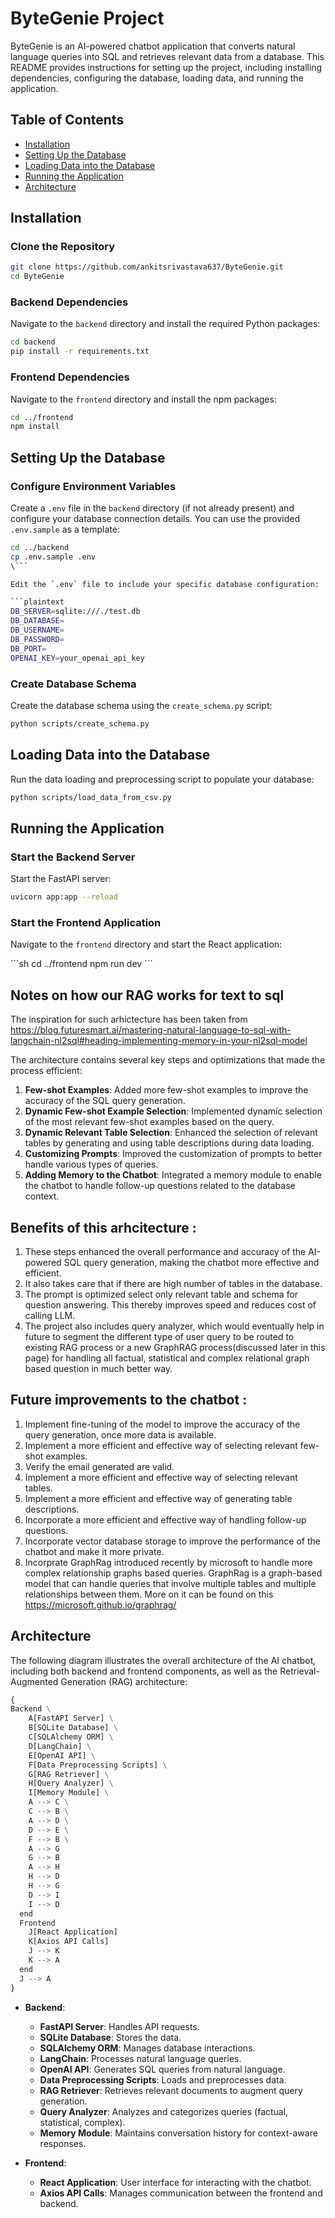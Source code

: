 # ByteGenie Project

ByteGenie is an AI-powered chatbot application that converts natural language queries into SQL and retrieves relevant data from a database. This README provides instructions for setting up the project, including installing dependencies, configuring the database, loading data, and running the application.

## Table of Contents
- [Installation](#installation)
- [Setting Up the Database](#setting-up-the-database)
- [Loading Data into the Database](#loading-data-into-the-database)
- [Running the Application](#running-the-application)
- [Architecture](#architecture)

## Installation

### Clone the Repository

```sh
git clone https://github.com/ankitsrivastava637/ByteGenie.git
cd ByteGenie
```

### Backend Dependencies

Navigate to the `backend` directory and install the required Python packages:

```sh
cd backend
pip install -r requirements.txt
```

### Frontend Dependencies

Navigate to the `frontend` directory and install the npm packages:

```sh
cd ../frontend
npm install
```

## Setting Up the Database

### Configure Environment Variables

Create a `.env` file in the `backend` directory (if not already present) and configure your database connection details. You can use the provided `.env.sample` as a template:

```sh
cd ../backend
cp .env.sample .env
\```

Edit the `.env` file to include your specific database configuration:

```plaintext
DB_SERVER=sqlite:///./test.db
DB_DATABASE=
DB_USERNAME=
DB_PASSWORD=
DB_PORT=
OPENAI_KEY=your_openai_api_key
```

### Create Database Schema

Create the database schema using the `create_schema.py` script:

```sh
python scripts/create_schema.py
```

## Loading Data into the Database

Run the data loading and preprocessing script to populate your database:

```sh
python scripts/load_data_from_csv.py
```

## Running the Application

### Start the Backend Server

Start the FastAPI server:

```sh
uvicorn app:app --reload
```

### Start the Frontend Application

Navigate to the `frontend` directory and start the React application:

\```sh
cd ../frontend
npm run dev
\```

## Notes on how our RAG works for text to sql 

The inspiration for such arhictecture has been taken from https://blog.futuresmart.ai/mastering-natural-language-to-sql-with-langchain-nl2sql#heading-implementing-memory-in-your-nl2sql-model

The architecture contains several key steps and optimizations that made the process efficient:

1. **Few-shot Examples**: Added more few-shot examples to improve the accuracy of the SQL query generation.
2. **Dynamic Few-shot Example Selection**: Implemented dynamic selection of the most relevant few-shot examples based on the query.
3. **Dynamic Relevant Table Selection**: Enhanced the selection of relevant tables by generating and using table descriptions during data loading.
4. **Customizing Prompts**: Improved the customization of prompts to better handle various types of queries.
5. **Adding Memory to the Chatbot**: Integrated a memory module to enable the chatbot to handle follow-up questions related to the database context.


## Benefits of this arhcitecture :

1. These steps enhanced the overall performance and accuracy of the AI-powered SQL query generation, making the chatbot more effective and efficient. 
2. It also takes care that if there are high number of tables in the database. 
3. The prompt is optimized select only relevant table and schema for question answering. This thereby improves speed and reduces cost of calling LLM.
4. The project also includes query analyzer, which would eventually help in future to segment the different type of user query to be routed to existing RAG process or a new GraphRAG process(discussed later in this page) for handling all factual, statistical and complex relational graph based question in much better way.
   
## Future improvements to the chatbot :

1. Implement fine-tuning of the model to improve the accuracy of the query generation, once more data is available.
2. Implement a more efficient and effective way of selecting relevant few-shot examples.
3. Verify the email generated are valid.
4. Implement a more efficient and effective way of selecting relevant tables.
5. Implement a more efficient and effective way of generating table descriptions.
6. Incorporate a more efficient and effective way of handling follow-up questions.
7. Incorporate vector database storage to improve the performance of the chatbot and make it more private.
8. Incorprate GraphRag introduced recently by microsoft to handle more complex relationship graphs based queries. GraphRag is a graph-based model that can handle queries that involve multiple tables and multiple relationships between them. More on it can be found on this https://microsoft.github.io/graphrag/

## Architecture

The following diagram illustrates the overall architecture of the AI chatbot, including both backend and frontend components, as well as the Retrieval-Augmented Generation (RAG) architecture:

```python 
{
Backend \
    A[FastAPI Server] \
    B[SQLite Database] \
    C[SQLAlchemy ORM] \
    D[LangChain] \
    E[OpenAI API] \
    F[Data Preprocessing Scripts] \
    G[RAG Retriever] \
    H[Query Analyzer] \
    I[Memory Module] \
    A --> C \
    C --> B \
    A --> D \
    D --> E \
    F --> B \
    A --> G
    G --> B
    A --> H
    H --> D
    H --> G
    D --> I
    I --> D
  end
  Frontend
    J[React Application]
    K[Axios API Calls]
    J --> K
    K --> A
  end
  J --> A
}
```

- **Backend**:
  - **FastAPI Server**: Handles API requests.
  - **SQLite Database**: Stores the data.
  - **SQLAlchemy ORM**: Manages database interactions.
  - **LangChain**: Processes natural language queries.
  - **OpenAI API**: Generates SQL queries from natural language.
  - **Data Preprocessing Scripts**: Loads and preprocesses data.
  - **RAG Retriever**: Retrieves relevant documents to augment query generation.
  - **Query Analyzer**: Analyzes and categorizes queries (factual, statistical, complex).
  - **Memory Module**: Maintains conversation history for context-aware responses.

- **Frontend**:
  - **React Application**: User interface for interacting with the chatbot.
  - **Axios API Calls**: Manages communication between the frontend and backend.

